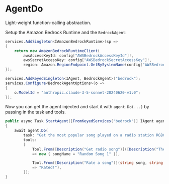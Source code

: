 # AgentDo
Light-weight function-calling abstraction.

Setup the Amazon Bedrock Runtime and the `BedrockAgent`:

```csharp
services.AddSingleton<IAmazonBedrockRuntime>(sp =>
{
	return new AmazonBedrockRuntimeClient(
		awsAccessKeyId: config["AWSBedrockAccessKeyId"]!,
		awsSecretAccessKey: config["AWSBedrockSecretAccessKey"]!,
		region: Amazon.RegionEndpoint.GetBySystemName(config["AWSBedrockRegion"]!));
});

services.AddKeyedSingleton<IAgent, BedrockAgent>("bedrock");
services.Configure<BedrockAgentOptions>(o =>
{
	o.ModelId = "anthropic.claude-3-5-sonnet-20240620-v1:0";
});
```

Now you can get the agent injected and start it with `agent.Do(...)` by passing in the task and tools.

```csharp
public async Task StartAgent([FromKeyedServices("bedrock")] IAgent agent)
{
	await agent.Do(
		task: "Get the most popular song played on a radio station RGBG and rate it as bad.",
		tools:
		[
			Tool.From([Description("Get radio song")]([Description("The call sign for the radio station for which you want the most popular song."), Required] string sign)
			=> new { songName = "Random Song 1" }),

			Tool.From([Description("Rate a song")](string song, string rating)
			=> "Rated!"),
		]);
}
```

